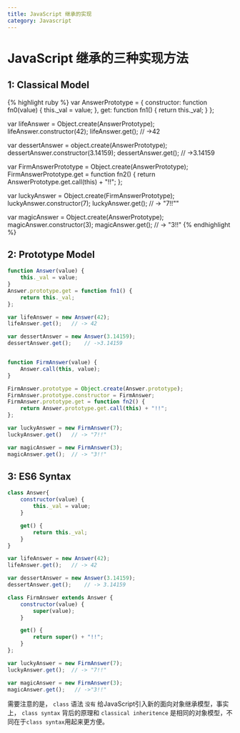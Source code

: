 ```yaml
---
title: JavaScript 继承的实现
category: Javascript
---
```

# JavaScript 继承的三种实现方法

## 1: Classical Model

{% highlight ruby %}
var AnswerPrototype = {
    constructor: function fn0(value) {
        this._val = value;
    },
    get: function fn1() {
        return this._val;
    }
};

var lifeAnswer = Object.create(AnswerPrototype);
lifeAnswer.constructor(42);
lifeAnswer.get();   // ->42

var dessertAnswer = object.create(AnswerPrototype);
dessertAnswer.constructor(3.14159);
dessertAnswer.get();    // ->3.14159

var FirmAnswerPrototype = Object.create(AnswerPrototype);
FirmAnswerPrototype.get = function fn2() {
    return AnswerPrototype.get.call(this) + "!!";
};

var luckyAnswer = Object.create(FirmAnswerPrototype);
luckyAnswer.constructor(7);
luckyAnswer.get();  // -> "7!!""

var magicAnswer = Object.create(AnswerPrototype);
magicAnswer.constructor(3);
magicAnswer.get();  // -> "3!!"
{% endhighlight %}

## 2: Prototype Model

```javascript
function Answer(value) {
    this._val = value;
}
Answer.prototype.get = function fn1() {
    return this._val;
};

var lifeAnswer = new Answer(42);
lifeAnswer.get();   // -> 42

var dessertAnswer = new Answer(3.14159);
dessertAnswer.get();    // ->3.14159


function FirmAnswer(value) {
    Answer.call(this, value);
}

FirmAnswer.prototype = Object.create(Answer.prototype);
FirmAnswer.prototype.constructor = FirmAnswer;
FirmAnswer.prototype.get = function fn2() {
    return Answer.prototype.get.call(this) + "!!";
};

var luckyAnswer = new FirmAnswer(7);
luckyAnswer.get()   // -> "7!!"

var magicAnswer = new FirmAnswer(3);
magicAnswer.get();  // -> "3!!"
```

## 3: ES6 Syntax

```javascript
class Answer{
    constructor(value) {
        this._val = value;
    }

    get() {
        return this._val;
    }
}

var lifeAnswer = new Answer(42);
lifeAnswer.get();   // -> 42

var dessertAnswer = new Answer(3.14159);
dessertAnswer.get();    // -> 3.14159

class FirmAnswer extends Answer {
    constructor(value) {
        super(value);
    }

    get() {
        return super() + "!!";
    }
};

var luckyAnswer = new FirmAnswer(7);
luckyAnswer.get();  // -> "7!!"

var magicAnswer = new FirmAnswer(3);
magicAnswer.get();   // ->"3!!"
```

需要注意的是， `class` 语法 `没有` 给JavaScript引入新的面向对象继承模型，事实上， `class syntax` 背后的原理和 `classical inheritence` 是相同的对象模型，不同在于`class syntax`用起来更方便。